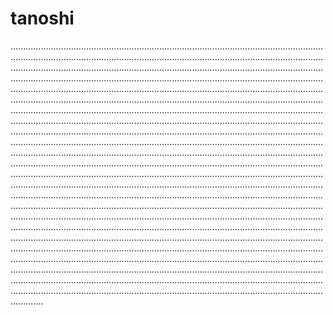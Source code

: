 # tanoshi

.............................................................................................................................................................................................................................................................................................................................................................................................................................................................................................................................................................................................................................................................................................................................................................................................................................................................................................................................................................................................................................................................................................................................................................................................................................................................................................................................................................................................................................................................................................................................................................................................................................................................................................................................................................................................................................................................................................................................................................................................................................................................................................................................................................................................................................................................................................................................................................................................................................................................................................................................................................................................................................................................................................................................................................................................................................................................................................................................................................................................................................................................................................................